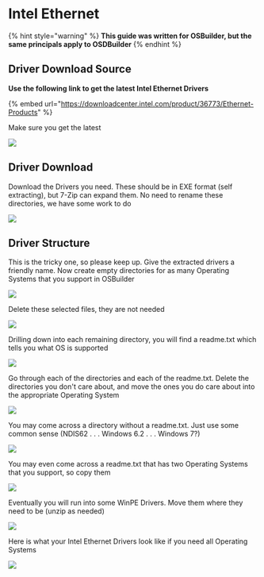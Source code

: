 # Intel Ethernet

{% hint style="warning" %}
**This guide was written for OSBuilder, but the same principals apply to OSDBuilder**
{% endhint %}

## Driver Download Source

**Use the following link to get the latest Intel Ethernet Drivers**

{% embed url="https://downloadcenter.intel.com/product/36773/Ethernet-Products" %}

Make sure you get the latest

![](../../../../../.gitbook/assets/image%20%286%29.png)

## Driver Download

Download the Drivers you need.  These should be in EXE format \(self extracting\), but 7-Zip can expand them.  No need to rename these directories, we have some work to do

![](../../../../../.gitbook/assets/image%20%287%29.png)

## Driver Structure

This is the tricky one, so please keep up.  Give the extracted drivers a friendly name.  Now create empty directories for as many Operating Systems that you support in OSBuilder

![](../../../../../.gitbook/assets/image%20%2854%29.png)

Delete these selected files, they are not needed

![](../../../../../.gitbook/assets/image%20%2879%29.png)

Drilling down into each remaining directory, you will find a readme.txt which tells you what OS is supported

![](../../../../../.gitbook/assets/image%20%2883%29.png)

Go through each of the directories and each of the readme.txt.  Delete the directories you don't care about, and move the ones you do care about into the appropriate Operating System

![](../../../../../.gitbook/assets/image%20%2847%29.png)

You may come across a directory without a readme.txt.  Just use some common sense \(NDIS62 . . . Windows 6.2 . . . Windows 7?\)

![](../../../../../.gitbook/assets/image%20%2814%29.png)

You may even come across a readme.txt that has two Operating Systems that you support, so copy them

![](../../../../../.gitbook/assets/image%20%28155%29.png)

Eventually you will run into some WinPE Drivers.  Move them where they need to be \(unzip as needed\)

![](../../../../../.gitbook/assets/image%20%28137%29.png)

Here is what your Intel Ethernet Drivers look like if you need all Operating Systems

![](../../../../../.gitbook/assets/image%20%2837%29.png)

## 

